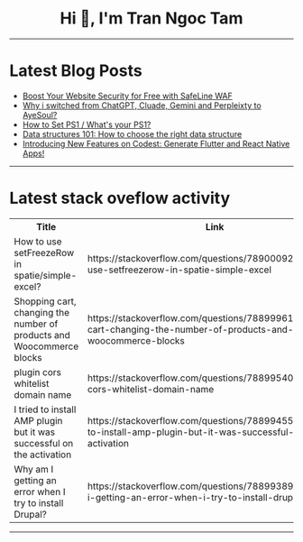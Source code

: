 <h1 align="center">Hi 👋, I'm Tran Ngoc Tam</h1>

---

# Latest Blog Posts 
<!-- BLOG-POST-LIST:START -->
- [Boost Your Website Security for Free with SafeLine WAF](https://dev.to/lulu_liu_c90f973e2f954d7f/boost-your-website-security-for-free-with-safeline-waf-5d7j)
- [Why i switched from ChatGPT, Cluade, Gemini and Perpleixty to AyeSoul?](https://dev.to/fretny/why-i-switched-from-chatgpt-cluade-gemini-and-perpleixty-to-ayesoul-428)
- [How to Set PS1 / What&#39;s your PS1?](https://dev.to/theholyspirit/how-to-set-ps1-whats-your-ps1-4pin)
- [Data structures 101: How to choose the right data structure](https://dev.to/fahimulhaq/data-structures-101-how-to-choose-the-right-data-structure-13bm)
- [Introducing New Features on Codest: Generate Flutter and React Native Apps!](https://dev.to/codelink/introducing-new-features-on-codest-generate-flutter-and-react-native-apps-1dme)
<!-- BLOG-POST-LIST:END -->

---

# Latest stack oveflow activity
<table>
  <tr><th>Title</th><th>Link</th></tr>
  <!-- STACKOVERFLOW:START --><tr><td>How to use setFreezeRow in spatie/simple-excel?</td><td>https://stackoverflow.com/questions/78900092/how-to-use-setfreezerow-in-spatie-simple-excel</td></tr><tr><td>Shopping cart, changing the number of products and Woocommerce blocks</td><td>https://stackoverflow.com/questions/78899961/shopping-cart-changing-the-number-of-products-and-woocommerce-blocks</td></tr><tr><td>plugin cors whitelist domain name</td><td>https://stackoverflow.com/questions/78899540/plugin-cors-whitelist-domain-name</td></tr><tr><td>I tried to install AMP plugin but it was successful on the activation</td><td>https://stackoverflow.com/questions/78899455/i-tried-to-install-amp-plugin-but-it-was-successful-on-the-activation</td></tr><tr><td>Why am I getting an error when I try to install Drupal?</td><td>https://stackoverflow.com/questions/78899389/why-am-i-getting-an-error-when-i-try-to-install-drupal</td></tr><!-- STACKOVERFLOW:END -->
</table>

---



